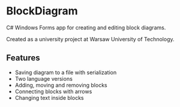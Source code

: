 # BlockDiagram

C# Windows Forms app for creating and editing block diagrams.

Created as a university project at Warsaw University of Technology.

## Features
- Saving diagram to a file with serialization
- Two language versions
- Adding, moving and removing blocks
- Connecting blocks with arrows
- Changing text inside blocks
